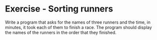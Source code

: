 # Exercise - Sorting runners

Write a program that asks for the names of three runners and the time, in minutes, it took each of them to finish a race. The program should display the names of the runners in the order that they finished.